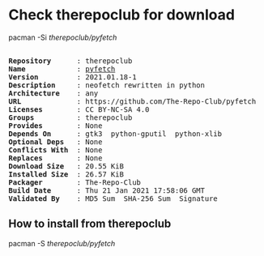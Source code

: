 # Check therepoclub for download

pacman -Si *therepoclub/pyfetch*

<div class="highlight"><pre class="highlight"><text>
<b>Repository</b>      : therepoclub
<b>Name</b>            : <a href="../../x86_64/pyfetch-2021.01.18-1-any.pkg.tar.zst">pyfetch</a>
<b>Version</b>         : 2021.01.18-1
<b>Description</b>     : neofetch rewritten in python
<b>Architecture</b>    : any
<b>URL</b>             : https://github.com/The-Repo-Club/pyfetch
<b>Licenses</b>        : CC BY-NC-SA 4.0
<b>Groups</b>          : therepoclub
<b>Provides</b>        : None
<b>Depends On</b>      : gtk3  python-gputil  python-xlib
<b>Optional Deps</b>   : None
<b>Conflicts With</b>  : None
<b>Replaces</b>        : None
<b>Download Size</b>   : 20.55 KiB
<b>Installed Size</b>  : 26.57 KiB
<b>Packager</b>        : The-Repo-Club <wayne6324@gmail.com>
<b>Build Date</b>      : Thu 21 Jan 2021 17:58:06 GMT
<b>Validated By</b>    : MD5 Sum  SHA-256 Sum  Signature
</text></pre></div>

## How to install from therepoclub

pacman -S *therepoclub/pyfetch*
